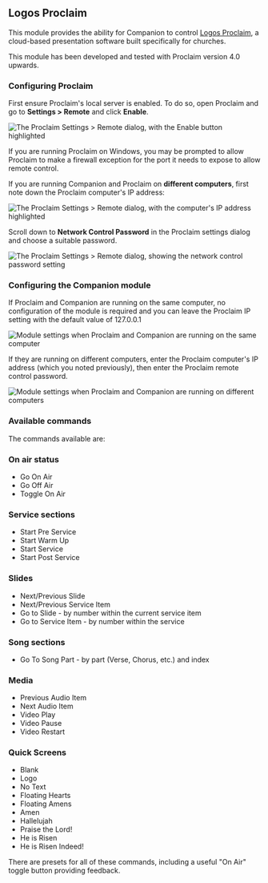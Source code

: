 ## Logos Proclaim

This module provides the ability for Companion to control [Logos Proclaim](https://proclaim.logos.com/),
a cloud-based presentation software built specifically for churches.

This module has been developed and tested with Proclaim version 4.0 upwards.

### Configuring Proclaim

First ensure Proclaim's local server is enabled. To do so, open Proclaim and go to **Settings > Remote**
and click **Enable**.

![The Proclaim Settings > Remote dialog, with the Enable button highlighted](images/ProclaimSettings1.png)

If you are running Proclaim on Windows, you may be prompted to allow Proclaim to
make a firewall exception for the port it needs to expose to allow remote control.

If you are running Companion and Proclaim on **different computers**,  first note down the Proclaim computer's
IP address:

![The Proclaim Settings > Remote dialog, with the computer's IP address highlighted](images/ProclaimSettings2.png)

Scroll down to **Network Control Password** in the Proclaim settings dialog and choose a suitable password.

![The Proclaim Settings > Remote dialog, showing the network control password setting](images/ProclaimSettings3.png)

### Configuring the Companion module

If Proclaim and Companion are running on the same computer, no configuration of the module is required and you can
leave the Proclaim IP setting with the default value of 127.0.0.1

![Module settings when Proclaim and Companion are running on the same computer](images/ModuleSettings1.png)

If they are running on different computers, enter the Proclaim computer's IP address (which you noted previously),
then enter the Proclaim remote control password.

![Module settings when Proclaim and Companion are running on different computers](images/ModuleSettings2.png)

### Available commands

The commands available are:

### On air status

- Go On Air
- Go Off Air
- Toggle On Air

### Service sections

- Start Pre Service
- Start Warm Up
- Start Service
- Start Post Service

### Slides

- Next/Previous Slide
- Next/Previous Service Item
- Go to Slide - by number within the current service item
- Go to Service Item - by number within the service

### Song sections

- Go To Song Part - by part (Verse, Chorus, etc.) and index

### Media

- Previous Audio Item
- Next Audio Item
- Video Play
- Video Pause
- Video Restart

### Quick Screens

- Blank
- Logo
- No Text
- Floating Hearts
- Floating Amens
- Amen
- Hallelujah
- Praise the Lord!
- He is Risen
- He is Risen Indeed!

There are presets for all of these commands, including a useful "On Air" toggle button providing feedback.
